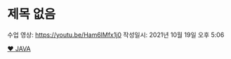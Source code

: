 # 제목 없음

수업 영상: https://youtu.be/Ham6lMfx1j0
작성일시: 2021년 10월 19일 오후 5:06

[❤️ JAVA ](%E1%84%8C%E1%85%A6%E1%84%86%E1%85%A9%E1%86%A8%20%E1%84%8B%E1%85%A5%E1%86%B9%E1%84%8B%E1%85%B3%E1%86%B7%20fb33ce99c49f4d4db279afca5476deba/%E2%9D%A4%EF%B8%8F%20JAVA%2060bd1f9e8d0a43f098122b3af13adac0.csv)